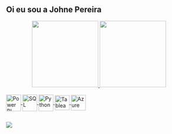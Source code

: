 ## Oi eu sou a Johne Pereira
<div align="center">
 <a href="https://github.com/JohnePereira">
  <img height="180em" src="https://github-readme-stats.vercel.app/api?username=JohnePereira&show_icons=true&theme=dark&include_all_commits=true&count_private=true"/>
  <img height="180em" src="https://github-readme-stats.vercel.app/api/top-langs/?username=JohnePereira&layout=compact&langs_count=7&theme=dark"/>
</div>

<div style="display: inline_block"><br>
  <img align="center" alt="Power BI" height="45" width="40" src="https://user-images.githubusercontent.com/118026995/206861184-314d8e26-8f85-44d1-b0b7-b62d96bcb8d6.png">
  <img align="center" alt="SQL" height="45" width="40" src="https://user-images.githubusercontent.com/118026995/206861286-b3bb95bc-1891-4143-ae03-6a92107c7244.png">
  <img align="center" alt="Python" height="45" width="40" src="https://user-images.githubusercontent.com/118026995/206861386-87145fce-9238-4618-bf9c-bdc97208caa0.png">
  <img align="center" alt="Tableau" height="40" width="40" src="https://user-images.githubusercontent.com/118026995/206861498-3c7cd082-3cac-418b-b7cf-f45f7a72f441.png">
  <img align="center" alt="Azure" height="42" width="40" src="https://user-images.githubusercontent.com/118026995/206861605-853d4da6-29e6-4101-a511-3fe11adb11b9.png">
</div>

 ##

<div> 
  <a href = "mailto:johne-17@hotmail.com"><img src="https://img.shields.io/badge/-outlook-%23333?style=for-the-badge&logo=gmail&logoColor=white" target="_blank"></a>
    
  </div>
